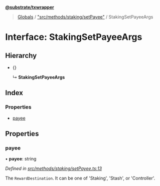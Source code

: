 **[@substrate/txwrapper](../README.md)**

> [Globals](../globals.md) / ["src/methods/staking/setPayee"](../modules/_src_methods_staking_setpayee_.md) / StakingSetPayeeArgs

# Interface: StakingSetPayeeArgs

## Hierarchy

* {}

  ↳ **StakingSetPayeeArgs**

## Index

### Properties

* [payee](_src_methods_staking_setpayee_.stakingsetpayeeargs.md#payee)

## Properties

### payee

•  **payee**: string

*Defined in [src/methods/staking/setPayee.ts:13](https://github.com/paritytech/txwrapper/blob/edb5fa7/src/methods/staking/setPayee.ts#L13)*

The `RewardDestination`. It can be one of 'Staking', 'Stash', or 'Controller'.

